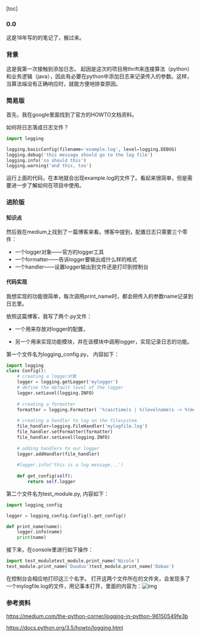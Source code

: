 

[toc]

### 0.0

这是18年写的的笔记了，搬过来。



### 背景

这是我第一次接触到添加日志。
起因是这次的项目用thrift来连接算法（python）和业务逻辑（java），因此有必要在python中添加日志来记录传入的参数。这样，当算法端没有正确响应时，就能方便地排查原因。



### 简易版

首先，我在google里面找到了官方的HOWTO文档资料。

如何将日志落成日志文件？

```python
import logging

logging.basicConfig(filename='example.log', level=logging.DEBUG)
logging.debug('this message should go to the log file')
logging.info('so should this')
logging.warning('and this, too')
```



运行上面的代码，在本地就会出现example.log的文件了。看起来很简单，但是需要进一步了解如何在项目中使用。



### 进阶版

#### 知识点

然后我在medium上找到了一篇博客来看。博客中提到，配置日志只需要三个零件：

- 一个logger对象——官方的logger工具
- 一个formatter——告诉logger要输出成什么样的格式
- 一个handler——设置logger输出到文件还是打印到控制台



#### 代码实现

我想实现的功能很简单，每次调用print_name时，都会把传入的参数name记录到日志里。

依照这篇博客，我写了两个.py文件：

- 一个用来存放对logger的配置，

- 另一个用来实现功能模块，并在该模块中调用logger，实现记录日志的功能。

  

第一个文件名为logging_config.py， 内容如下：

```python
import logging
class Config():
    # creating a logger对象
	logger = logging.getLogger('mylogger')    
    # define the default level of the logger
    logger.setLevel(logging.INFO)  
    
    # creating a formatter
    formatter = logging.Formatter( '%(asctime)s | %(levelname)s -> %(message)s' )  
    
    # creating a handler to log on the filesystem  
    file_handler=logging.FileHandler('mylogfile.log')
    file_handler.setFormatter(formatter)  
    file_handler.setLevel(logging.INFO)  
    
    # adding handlers to our logger  
    logger.addHandler(file_handler)   
    
    #logger.info('this is a log message...')  
    
    def get_config(self):    
        return self.logger
```



第二个文件名为test_module.py, 内容如下：

```python
import logging_config

logger = logging_config.Config().get_config()

def print_name(name):  
    logger.info(name)  
    print(name)
```


接下来，在console里进行如下操作：

```python
import test_moduletest_module.print_name('Nicole')
test_module.print_name('Duoduo')test_module.print_name('Dabao')
```

在控制台会相应地打印这三个名字。
打开这两个文件所在的文件夹，会发现多了一个mylogfile.log的文件，用记事本打开，里面的内容为：![img](d:\我的文档\桌面\Image(19).png)



### 参考资料

https://medium.com/the-python-corner/logging-in-python-96150549fe3b

https://docs.python.org/3.5/howto/logging.html